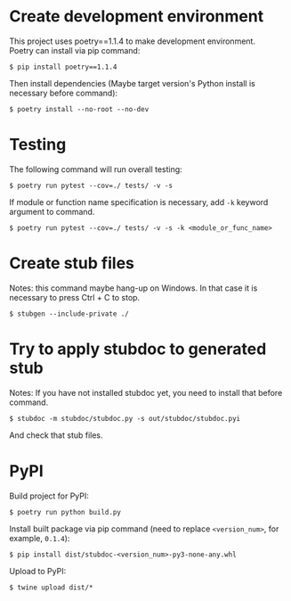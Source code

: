 # Create development environment

This project uses poetry==1.1.4 to make development environment.  
Poetry can install via pip command:

```
$ pip install poetry==1.1.4
```

Then install dependencies (Maybe target version's Python install is necessary before command):

```
$ poetry install --no-root --no-dev
```

# Testing

The following command will run overall testing:

```
$ poetry run pytest --cov=./ tests/ -v -s
```

If module or function name specification is necessary, add `-k` keyword argument to command.

```
$ poetry run pytest --cov=./ tests/ -v -s -k <module_or_func_name>
```

# Create stub files

Notes: this command maybe hang-up on Windows. In that case it is necessary to press Ctrl + C to stop.

```
$ stubgen --include-private ./
```

# Try to apply stubdoc to generated stub

Notes: If you have not installed stubdoc yet, you need to install that before command.

```
$ stubdoc -m stubdoc/stubdoc.py -s out/stubdoc/stubdoc.pyi
```

And check that stub files.

# PyPI

Build project for PyPI:

```
$ poetry run python build.py
```

Install built package via pip command (need to replace `<version_num>`, for example, `0.1.4`):

```
$ pip install dist/stubdoc-<version_num>-py3-none-any.whl
```

Upload to PyPI:

```
$ twine upload dist/*
```



